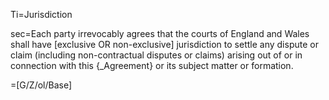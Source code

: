 Ti=Jurisdiction

sec=Each party irrevocably agrees that the courts of England and Wales shall have [exclusive OR non-exclusive] jurisdiction to settle any dispute or claim (including non-contractual disputes or claims) arising out of or in connection with this {_Agreement} or its subject matter or formation.

=[G/Z/ol/Base]
